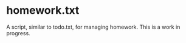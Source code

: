 # homework.txt #

A script, similar to todo.txt, for managing homework.
This is a work in progress.
